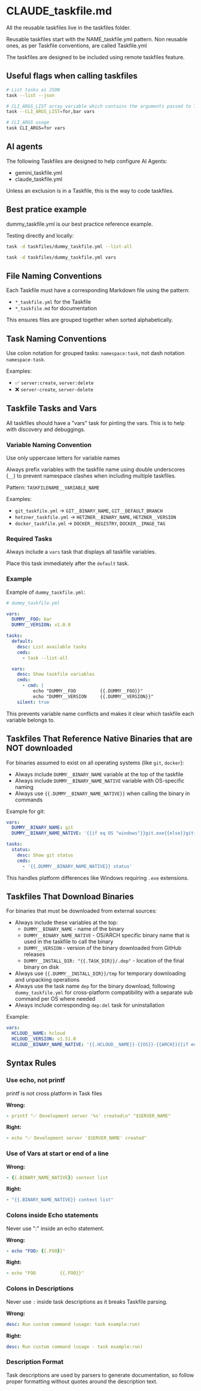 # CLAUDE_taskfile.md

All the reusable taskfiles live in the taskfiles folder.

Reusable taskfiles start with the NAME_taskfile.yml pattern.
Non reusable ones, as per Taskfile conventions, are called Taskfile.yml

The taskfiles are designed to be included using remote taskfiles feature.

## Useful flags when calling taskfiles

```sh
# List tasks as JSON
task --list --json

# CLI_ARGS_LIST array variable which contains the arguments passed to Task after the -- (the same as CLI_ARGS, but an array instead of a string).
task --CLI_ARGS_LIST=for,bar vars 

# CLI_ARGS usage
task CLI_ARGS=for vars 


```


## AI agents

The following Taskfiles are designed to help configure AI Agents:

- gemini_taskfile.yml
- claude_taskfile.yml

Unless an exclusion is in a Taskfile, this is the way to code taskfiles.

## Best pratice example

dummy_taskfile.yml is our best practice reference example.

Testing directly and locally:
```sh
task -d taskfiles/dummy_taskfile.yml --list-all

task -d taskfiles/dummy_taskfile.yml vars
```

## File Naming Conventions

Each Taskfile must have a corresponding Markdown file using the pattern:
- `*_taskfile.yml` for the Taskfile
- `*_taskfile.md` for documentation

This ensures files are grouped together when sorted alphabetically.

## Task Naming Conventions

Use colon notation for grouped tasks: `namespace:task`, not dash notation `namespace-task`.

Examples:
- ✅ `server:create`, `server:delete` 
- ❌ `server-create`, `server-delete`

## Taskfile Tasks and Vars

All taskfiles should have a "vars" task for pinting the vars. This is to help with discovery and debuggings.

### Variable Naming Convention

Use only uppercase letters for variable names

Always prefix variables with the taskfile name using double underscores (`__`) to prevent namespace clashes when including multiple taskfiles.

Pattern: `TASKFILENAME__VARIABLE_NAME`

Examples:
- `git_taskfile.yml` → `GIT__BINARY_NAME`, `GIT__DEFAULT_BRANCH`
- `hetzner_taskfile.yml` → `HETZNER__BINARY_NAME`, `HETZNER__VERSION`
- `docker_taskfile.yml` → `DOCKER__REGISTRY`, `DOCKER__IMAGE_TAG`

### Required Tasks

Always include a `vars` task that displays all taskfile variables.

Place this task immediately after the `default` task.

### Example

Example of `dummy_taskfile.yml`:
```yaml
# dummy_taskfile.yml

vars:
  DUMMY__FOO: bar
  DUMMY__VERSION: v1.0.0

tasks:
  default:
    desc: List available tasks
    cmds:
      - task --list-all

  vars:
    desc: Show taskfile variables
    cmds:
      - cmd: |
          echo "DUMMY__FOO         {{.DUMMY__FOO}}"
          echo "DUMMY__VERSION     {{.DUMMY__VERSION}}"
    silent: true
```

This prevents variable name conflicts and makes it clear which taskfile each variable belongs to.


## Taskfiles That Reference Native Binaries that are NOT downloaded

For binaries assumed to exist on all operating systems (like `git`, `docker`):

- Always include `DUMMY__BINARY_NAME` variable at the top of the taskfile
- Always include `DUMMY__BINARY_NAME_NATIVE` variable with OS-specific naming
- Always use `{{.DUMMY__BINARY_NAME_NATIVE}}` when calling the binary in commands

Example for git:
```yaml
vars:
  DUMMY__BINARY_NAME: git
  DUMMY__BINARY_NAME_NATIVE: '{{if eq OS "windows"}}git.exe{{else}}git{{end}}'

tasks:
  status:
    desc: Show git status
    cmds:
      - '{{.DUMMY__BINARY_NAME_NATIVE}} status'
```

This handles platform differences like Windows requiring `.exe` extensions.

## Taskfiles That Download Binaries

For binaries that must be downloaded from external sources:

- Always include these variables at the top:
  - `DUMMY__BINARY_NAME` - name of the binary
  - `DUMMY__BINARY_NAME_NATIVE` - OS/ARCH specific binary name that is used in the taskfile to call the binary
  - `DUMMY__VERSION` - version of the binary downloaded from GitHub releases
  - `DUMMY__INSTALL_DIR: "{{.TASK_DIR}}/.dep"` - location of the final binary on disk
- Always use `{{.DUMMY__INSTALL_DIR}}/tmp` for temporary downloading and unpacking operations
- Always use the task name `dep` for the binary download, following `dummy_taskfile.yml` for cross-platform compatibility with a separate sub command per OS where needed
- Always include corresponding `dep:del` task for uninstallation


Example:
```yaml
vars:
  HCLOUD__NAME: hcloud
  HCLOUD__VERSION: v1.51.0
  HCLOUD__BINARY_NAME_NATIVE: '{{.HCLOUD__NAME}}-{{OS}}-{{ARCH}}{{if eq OS "windows"}}.exe{{end}}'
```

## Syntax Rules

### Use echo, not printf

printf is not cross platform in Task files


**Wrong:**
```yaml
- printf "✅ Development server '%s' created\n" "$SERVER_NAME"
```

**Right:**
```yaml
- echo "✅ Development server '$SERVER_NAME' created"
```



### Use of Vars at start or end of a line

**Wrong:**
```yaml
- {{.BINARY_NAME_NATIVE}} context list
```

**Right:**
```yaml
- "{{.BINARY_NAME_NATIVE}} context list"
```


### Colons inside Echo statements
Never use ":" inside an echo statement.

**Wrong:**
```yaml
- echo "FOO: {{.FOO}}"
```

**Right:**
```yaml
- echo "FOO         {{.FOO}}"
```

### Colons in Descriptions
Never use `:` inside task descriptions as it breaks Taskfile parsing.

**Wrong:**
```yaml
desc: Run custom command (usage: task example:run)
```

**Right:**
```yaml
desc: Run custom command (usage - task example:run)
```

### Description Format
Task descriptions are used by parsers to generate documentation, so follow proper formatting without quotes around the description text.